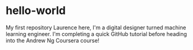 # hello-world
My first repository
Laurence here, I'm a digital designer turned machine learning engineer. 
I'm completing a quick GitHub tutorial before heading into the Andrew Ng Coursera course!
